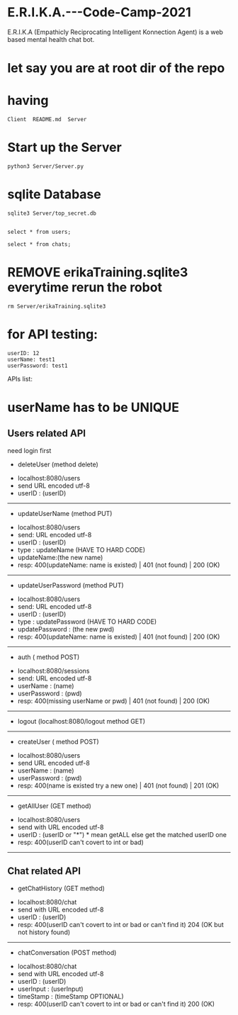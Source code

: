 # E.R.I.K.A.---Code-Camp-2021
E.R.I.K.A (Empathicly Reciprocating Intelligent Konnection Agent) is a web based mental health chat bot.

# let say you are at root dir of the repo
# having
```
Client  README.md  Server
```

# Start up the Server
```
python3 Server/Server.py
```

# sqlite Database
```
sqlite3 Server/top_secret.db


select * from users;

select * from chats;
```

# REMOVE erikaTraining.sqlite3 everytime rerun the robot
```
rm Server/erikaTraining.sqlite3
```

# for API testing:
```
userID: 12
userName: test1
userPassword: test1
```

APIs list:
# userName has to be UNIQUE

## Users related API
need login first
- deleteUser (method delete)
* localhost:8080/users
* send URL encoded utf-8 
* userID : (userID)

---

- updateUserName (method PUT)
* localhost:8080/users
* send: URL encoded utf-8
* userID : (userID)
* type : updateName (HAVE TO HARD CODE)
* updateName:(the new name)
* resp: 400(updateName: name is existed) | 401 (not found) | 200 (OK)

---

- updateUserPassword (method PUT)
* localhost:8080/users 
* send: URL encoded utf-8 
* userID : (userID)
* type : updatePassword (HAVE TO HARD CODE)
* updatePassword : (the new pwd)
* resp: 400(updateName: name is existed) | 401 (not found) | 200 (OK)

---

- auth ( method POST)
* localhost:8080/sessions
* send: URL encoded utf-8     
* userName : (name) 
* userPassword : (pwd)
* resp: 400(missing userName or pwd) | 401 (not found) | 200 (OK)

---

- logout (localhost:8080/logout method GET)

---

- createUser ( method POST)
* localhost:8080/users
* send URL encoded utf-8     
* userName : (name) 
* userPassword : (pwd)
* resp: 400(name is existed try a new one) | 401 (not found) | 201 (OK)

---

- getAllUser (GET method)
* localhost:8080/users
* send with URL encoded utf-8 
* userID : (userID or "*")  * mean getALL else get the matched userID one
* resp: 400(userID can't covert to int or bad)

---


## Chat related API

- getChatHistory (GET method)
* localhost:8080/chat
* send with URL encoded utf-8 
* userID : (userID)
* resp: 400(userID can't covert to int or bad or can't find it) 204 (OK but not history found)

----

- chatConversation (POST method)
* localhost:8080/chat
* send with URL encoded utf-8 
* userID : (userID)
* userInput : (userInput)
* timeStamp : (timeStamp OPTIONAL)
* resp: 400(userID can't covert to int or bad or can't find it) 200 (OK)
